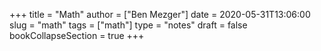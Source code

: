 +++
title = "Math"
author = ["Ben Mezger"]
date = 2020-05-31T13:06:00
slug = "math"
tags = ["math"]
type = "notes"
draft = false
bookCollapseSection = true
+++
